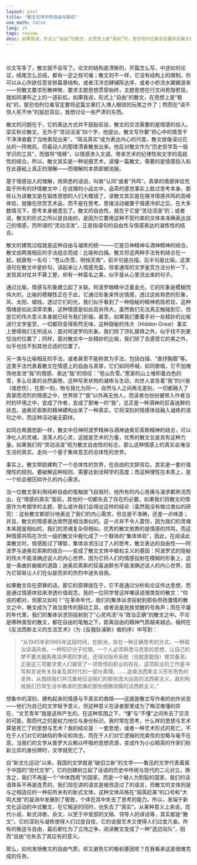 ```yaml
---
layout: post
title: "散文文体中的自由与极权"
use_math: false
lang: zh
tags: review
desc: 如果我说，形式上“自由”的散文，在思想上是“极权”的，那恐怕列位看官定要将这篇文章打入博人眼球的玩笑之作了；然而在“语不惊人死不休”的尴尬背后，我想讨论一些严肃的东西。
---
```


<br>

论文写多了，散文就不会写了。论文的结构是清晰的，开篇怎么写，中途如何论证，结尾怎么总结，都有一定之规可循；散文则不一样，它没有结构上的限制，你可以从心所欲任意安排篇章结构，或者汪洋恣肆铺陈达序，或者小桥流水娓娓道来——但散文要求形散神聚，要求主题思想贯穿始终，主题思想在行文间若隐若现，就如同瀑布之上的一道彩虹。如果我说，形式上“自由”的散文，在思想上是“极权”的，那恐怕列位看官定要将这篇文章打入博人眼球的玩笑之作了；然而在“语不惊人死不休”的尴尬背后，我想讨论一些严肃的东西。

散文的问题在于，它的表达方式并不鼓励反驳，散文的交流需要的是情感的投入。梁实秋论散文，无外乎“灵动活泼”四个字，他提出，散文写作要“把心中的情思干干净净直截了当地表现出来”。“简洁真实”成为表达内心的尺度，散文就像浸过花丛的一阵微风，将最动人的那缕清香散发出来。他反对散文作为“历史哲学及一般学识的工具”，而倡导“情移”，以情感渗入文调，带来艺术的纪律性和文学的高超性的结合。所以，散文其实是一种说服艺术，读懂一篇散文，需要的是情感投入和在此基础上真正的理解——而理解的本质即被说服。

基于情感投入的理解，用熟悉的话说，叫做“认同”或者“共鸣”。真挚的情感体验充盈于所有的抒情散文中；在说理的小品文中，品茶的感觉事实上胜过思考本身。那些认为读散文是在锻炼思想的人们大概错了，读散文其实是在搜寻情感共鸣的高峰体验，就像在欣赏艺术品，而不是在思考。思维活动被置于情感冷却之后，在大多数情况下，思考本身被遗忘了。散文的自由性，就在于它是“灵动活泼”的；或者说，散文的形式之所以是自由的，是因为它要用这种不受约束的文体来准确表达自己的情感，而所谓的“灵动活泼”，正是指语句的自由性与情感表达的凝练性的结合。

散文的建筑过程就是这种自由与凝练的统一——它是日神精神与酒神精神的结合。散文由两类相反的手法组合而成：比喻和白描。散文将这两种手法有机结合在一起，姚鼐有一名句：“苍山负雪，明烛天南”，前半句是白描，后半句是比喻。这类语句在散文中是妙句，读起来让人情感充盈，但拿通常的文学鉴赏方法分析一下，发现其对仗并不算工整，却有一种莫名之美，似乎是从心里流出来的句子。

通过比喻，情感与形象建立起了关联。阿波罗眼睛中泛着金光，它的形象是模糊而伟大的，比喻的模糊性正在于此，它通过形象来传达情感，透过这些熟悉的形象，风、太阳、蜡烛，透过它们的光，我们似乎看到了一种隐秘的精神若隐若现，这种
情绪是如此深厚浓重，这种情感是如此高尚伟大，虽然我们无法真正触碰到它，但是它的伟大意义本身就已经令我们折服。甚至，如果我们要着手对一处精妙的比喻进行文学鉴赏，一切都将变得索然无味，这种隐秘的伟大（Hidden Great）事实上使得我们无所适从：面对阿波罗的形象，我们除了顶礼膜拜之外，似乎找不到更恰当的位置了；同样，面对散文中一处精妙的比喻，我们除了去感受它的美之外，似乎也找不到其他合适的位置了。

另一类与比喻相反的手法，或者甚至不能称其为手法，包括白描、“直抒胸臆”等。这类手法代表着散文在情感上的自由与真挚，它们如同呼喊，如同歌唱，它不加掩饰地宣泄“我”的情感、表达“我”的惊叹：“苍山负雪。”葱翠的山上堆积着白色的雪，多么壮美的自然画卷。这种写景状物的凝练与生动，向世人宣告着“我”的兴奋（或悲伤），在那一刻，物与我化为同一，自然与人之间再无差别，一切都融入了真挚而浓烈的情感之中，世界除了“我”以外再无他人，而读者也纷纷被带入作者当时的环境之中，变成了作者，变成了那唯一的“我”，这正是一种酒神的狂喜迷醉的状态。迪奥尼索斯的精神建构出来了一种真实，它将深刻的情感体验融入凝练的语句之中，而这种活动毫无羁绊。

如同古希腊悲剧一样，散文中日神阿波罗精神与酒神迪奥尼索斯精神的结合，可以净化人的灵魂，涤荡人的心灵，这就是艺术的力量，优秀的散文总是具有这种力量。如果我们将“灵动活泼”视为散文自由性的标志，那么这种情感上的真实会淹没生活的真实，走向一个基于集体意志的总体性的世界。

事实上，散文帮助建构了一个总体性的世界，在自由的文辞背后，其实是一套价值理性的规则。要破解这种规则，需要达到诠释学的高度；而这种理性在本质上，是一个社会被压抑许久的内心需求。

当一位散文家利用纯粹自由的笔触放飞自我时，他所有的内心苦痛与渴求都奔流而出，在“情感的真实”面前，其他的一切都失去了存在的必要。如果我们将散文的情感作为考据学的主题，那么或许我们会得出这样的结论（虽然我没有做过类似的研究）：这些散文都部分地表达了我们的内心需求，但总是不准确，还差一点味道；并且，散文的情感表达居然是相当类似的。这一点并不令人震惊，因为我们的灵魂本来就是相似的，我们的灵魂复杂但相似。优秀的散文依靠的是情感的共鸣，而这种情感共鸣在次优一级的散文中蜕化成了一个群体的“集体体验”，因此，在阅读此类散文时，情感胜过了理智，集体诉求压过了人的思考，散文表达的自由性——阿波罗与迪奥尼索斯的结合——变成了散文文体中极权主义的基因：阿波罗式的隐秘的伟大不能准确述说人的内心世界，因为它将人们的情感投射在模糊的形象上，这是一条曲折蜿蜒的道路；迪奥尼索斯的狂喜迷醉也不能准确述说人的内心世界，因为它容易让人们在似是而非的热烈中迷失自我。

如果散文存在原罪的话，那它的原罪就在于，它不是通过分析和论证传达思想，而是通过情感体验来渗透价值观念。我的一位同学曾这样嘲讽说理类型的散文：“你说的都对，但那又如何？”在革命年代，我们的集体诉求投射到那些昂扬激情的散文之中，散文成为了政治宣传的鼓动工具，或者说是民族觉醒的号角声；而在平庸的年代里，我们的集体诉求则投射到了“心灵鸡汤”与“政治正确”的散文之中。不论是哪种类型的散文，都在自由的笔触之下，距离自由的精神气质越来越远。福柯在《反法西斯主义的生活艺术》（为《反俄狄浦斯》做的序）中写到：

> “从1945年到1965年这段时间，在欧洲，存在一种正确思考的方式，一种政治话语风格，一种知识分子伦理。一个人必须熟悉马克思的思想，让自己的梦不要太偏离弗洛伊德的学说，还得对指号系统（也就是能指）推崇备至。正是这三项要求使人们接受了一项奇怪的职业的存在，这项职业的工作是书写和言说有关自身及其时代的一部分真理。……追查法西斯主义形形色色的变体，从围绕我们并沉重地压迫我们的那些庞大凶恶的法西斯主义，直到构成我们日常生活中暴虐的苦痛的那些细微琐屑的法西斯主义。”



想象中的深刻、建构起来的情感与不真实的救赎——这就是散文写作者的创作状态——他们为自己的文字赋予意义，但这种意义在读者那里成为了晦涩难懂的异在，“文艺青年”就是这样产生的。在这种氛围之下，“懂”与“不懂”之间失去了交流的可能，取而代之的是权力地位与身份标识。我时常在思考，什么样的思想与艺术算是死亡了的思想与艺术？我的结论是：一套思想，或者一种艺术形式的死亡，不在于人们对它的缺陷的争论和攻击，而在于人们对它逻辑的完美性的忽略与毫不在意。当我们的文学从普罗大众赖以呼吸的思想资源，变成作为小众精英的作家们标新立异的身份牌时，文学就死亡了。

自“新文化运动”以来，我国的文学就是“破旧立新”的文学——鲁迅的文学代表着属于中国的“现代文学”，它的创建树立起了话语的历史中传统与现代的二元对立。换言之，我们不再是一个“中体西用”的国家，而是一个被人为割裂的国家，我们的话语体系不再是连贯的，我们现在讲的语言是被改造过了的语言，而散文的文体则是与之相适应的一种前所未有的新式文体。这种文体风格在“超英赶美”的口号和“大鸣大放”的漩涡中发展到了极致，个体在其中失去了思考的能力。所以，发端于新文化运动的中式散文，在它叛逆的同时，也失去了“真实”。从某种意义上来说，现代小说、新式诗歌、杂文，以至于中宣部的文稿、领导人的讲话等，其实都是“散文”。它的深刻与凝练使得人们过度自信，它的说服艺术又使得人们过度亢奋。所有的叛逆与自由，最后都化为了立场之争，阅读散文变成了一种“选边站队”，因而“自由”也失去了其应有的意义。

那么，如何发扬散文的自由气质，却又避免它的极权基因呢？在我看来这是很难完成的任务。

